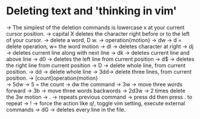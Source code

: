 # Deleting text and 'thinking in vim'
  -> The simplest of the deletion commands is lowercase x at your current cursor position.
  -> capital X deletes the character right before or to the left of your cursor. 
  -> delete a word, D w.
  -> operation{motion} -> dw -> d = delete operation, w= the word motion
  -> dl -> deletes character at right
  -> dj -> deletes current line along with next line
  -> dk -> deletes current line and above line
  -> d0 -> deletes the left line from current position
  -> d$ -> deletes the right line from current position
  -> D -> delete whole line, from current position.
  -> dd -> delete whole line
  -> 3dd-> delete three lines, from current position.
  -> [count]operation{motion} 	
  -> 5dw
  -> 5 = the count
  -> dw the command
  -> 3w -> move three words forward
  -> 3b -> move three words backwords
  -> 2d3w -> 2 times delete the 3w motion
  -> . -> repeats previous command -> press dd then press . to repeat
  -> ! -> force the action like q!, toggle vim setting, execute external commands 
  -> dG -> deletes every line in the file.

